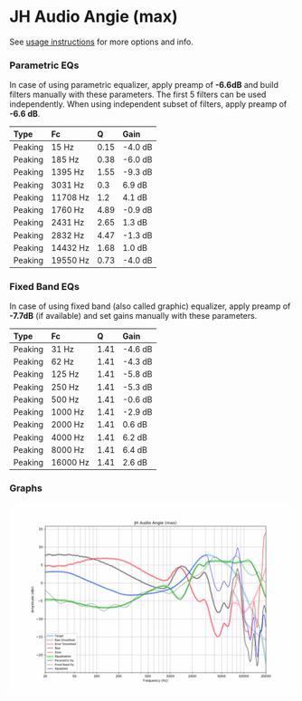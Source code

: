 # JH Audio Angie (max)
See [usage instructions](https://github.com/jaakkopasanen/AutoEq#usage) for more options and info.

### Parametric EQs
In case of using parametric equalizer, apply preamp of **-6.6dB** and build filters manually
with these parameters. The first 5 filters can be used independently.
When using independent subset of filters, apply preamp of **-6.6 dB**.

| Type    | Fc       |    Q | Gain    |
|:--------|:---------|:-----|:--------|
| Peaking | 15 Hz    | 0.15 | -4.0 dB |
| Peaking | 185 Hz   | 0.38 | -6.0 dB |
| Peaking | 1395 Hz  | 1.55 | -9.3 dB |
| Peaking | 3031 Hz  | 0.3  | 6.9 dB  |
| Peaking | 11708 Hz | 1.2  | 4.1 dB  |
| Peaking | 1760 Hz  | 4.89 | -0.9 dB |
| Peaking | 2431 Hz  | 2.65 | 1.3 dB  |
| Peaking | 2832 Hz  | 4.47 | -1.3 dB |
| Peaking | 14432 Hz | 1.68 | 1.0 dB  |
| Peaking | 19550 Hz | 0.73 | -4.0 dB |

### Fixed Band EQs
In case of using fixed band (also called graphic) equalizer, apply preamp of **-7.7dB**
(if available) and set gains manually with these parameters.

| Type    | Fc       |    Q | Gain    |
|:--------|:---------|:-----|:--------|
| Peaking | 31 Hz    | 1.41 | -4.6 dB |
| Peaking | 62 Hz    | 1.41 | -4.3 dB |
| Peaking | 125 Hz   | 1.41 | -5.8 dB |
| Peaking | 250 Hz   | 1.41 | -5.3 dB |
| Peaking | 500 Hz   | 1.41 | -0.6 dB |
| Peaking | 1000 Hz  | 1.41 | -2.9 dB |
| Peaking | 2000 Hz  | 1.41 | 0.6 dB  |
| Peaking | 4000 Hz  | 1.41 | 6.2 dB  |
| Peaking | 8000 Hz  | 1.41 | 6.4 dB  |
| Peaking | 16000 Hz | 1.41 | 2.6 dB  |

### Graphs
![](./JH%20Audio%20Angie%20(max).png)